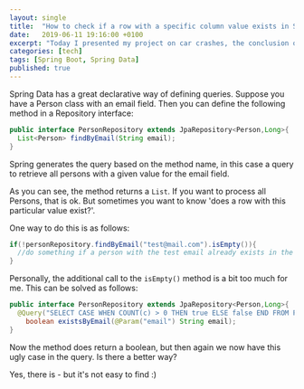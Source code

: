 ```yaml
---
layout: single
title:  "How to check if a row with a specific column value exists in Spring Data"
date:   2019-06-11 19:16:00 +0100
excerpt: "Today I presented my project on car crashes, the conclusion of quite the journey"
categories: [tech]
tags: [Spring Boot, Spring Data]
published: true
---
```

Spring Data has a great declarative way of defining queries. Suppose you have a Person class with an email field. Then you can define the following method in a
Repository interface:

```java
public interface PersonRepository extends JpaRepository<Person,Long>{
  List<Person> findByEmail(String email);
}
```
Spring generates the query based on the method name, in this case a query to retrieve all persons with a given value for the email field.

As you can see, the method returns a ``List``. If you want to process all Persons, that is ok. But sometimes you want to know 'does a row with this particular value exist?'.

One way to do this is as follows:
```java
if(!personRepository.findByEmail("test@mail.com").isEmpty()){
  //do something if a person with the test email already exists in the repository
}
```
Personally, the additional call to the ``isEmpty()`` method is a bit too much for me. This can be solved as follows:
```java
public interface PersonRepository extends JpaRepository<Person,Long>{
  @Query("SELECT CASE WHEN COUNT(c) > 0 THEN true ELSE false END FROM Person p WHERE p.email = :email")
    boolean existsByEmail(@Param("email") String email);
}
```
Now the method does return a boolean, but then again we now have this ugly case in the query. Is there a better way?

Yes, there is - but it's not easy to find :)
